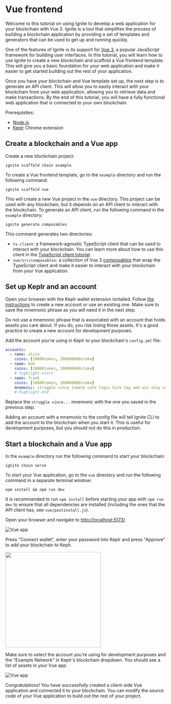 # Vue frontend

Welcome to this tutorial on using Ignite to develop a web application for your
blockchain with Vue 3. Ignite is a tool that simplifies the process of building
a blockchain application by providing a set of templates and generators that can
be used to get up and running quickly.

One of the features of Ignite is its support for [Vue 3](https://vuejs.org/), a
popular JavaScript framework for building user interfaces. In this tutorial, you
will learn how to use Ignite to create a new blockchain and scaffold a Vue
frontend template. This will give you a basic foundation for your web
application and make it easier to get started building out the rest of your
application.

Once you have your blockchain and Vue template set up, the next step is to
generate an API client. This will allow you to easily interact with your
blockchain from your web application, allowing you to retrieve data and make
transactions. By the end of this tutorial, you will have a fully functional web
application that is connected to your own blockchain.

Prerequisites:

* [Node.js](https://nodejs.org/en/)
* [Keplr](https://www.keplr.app/) Chrome extension

## Create a blockchain and a Vue app

Create a new blockchain project:

```
ignite scaffold chain example
```

To create a Vue frontend template, go to the `example` directory and run the
following command:

```
ignite scaffold vue
```

This will create a new Vue project in the `vue` directory. This project can be
used with any blockchain, but it depends on an API client to interact with the
blockchain. To generate an API client, run the following command in the
`example` directory:

```
ignite generate composables
```

This command generates two directories:

* `ts-client`: a framework-agnostic TypeScript client that can be used to
  interact with your blockchain. You can learn more about how to use this client
  in the [TypeScript client tutorial](/clients/typescript).
* `vue/src/composables`: a collection of Vue 3
  [composables](https://vuejs.org/guide/reusability/composables.html) that wrap
  the TypeScript client and make it easier to interact with your blockchain from
  your Vue application.

## Set up Keplr and an account

Open your browser with the Keplr wallet extension isntalled. Follow [the
instructions](https://keplr.crunch.help/en/getting-started/creating-a-new-keplr-account)
to create a new account or use an existing one. Make sure to save the mnemonic
phrase as you will need it in the next step.

Do not use a mnemonic phrase that is associated with an account that holds
assets you care about. If you do, you risk losing those assets. It's a good
practice to create a new account for development purposes.

Add the account you're using in Keplr to your blockchain's `config.yml` file:

```yml
accounts:
  - name: alice
    coins: [20000token, 200000000stake]
  - name: bob
    coins: [10000token, 100000000stake]
    # highlight-start
  - name: frank
    coins: [10000token, 100000000stake]
    mnemonic: struggle since inmate safe logic kite tag web win stay security wonder
    # highlight-end
```

Replace the `struggle since...` mnemonic with the one you saved in the previous
step.

Adding an account with a mnemonic to the config file will tell Ignite CLI to add
the account to the blockchain when you start it. This is useful for development
purposes, but you should not do this in production.

## Start a blockchain and a Vue app

In the `example` directory run the following command to start your blockchain:

```
ignite chain serve
```

To start your Vue application, go to the `vue` directory and run the following
command in a separate terminal window:

```
npm install && npm run dev
```

It is recommended to run `npm install` before starting your app with `npm run
dev` to ensure that all dependencies are installed (including the ones that the
API client has, see `vue/postinstall.js`).

Open your browser and navigate to
[http://localhost:5173/](http://localhost:5173/).

![Vue app](/img/vue-1.png)

Press "Connect wallet", enter your password into Keplr and press "Approve" to
add your blockchain to Keplr.

<img src="/img/vue-4.png" width="300"/>

Make sure to select the account you're using for development purposes and the
"Example Network" in Keplr's blockchain dropdown. You should see a list of
assets in your Vue app.

![Vue app](/img/vue-5.png)

Congratulations! You have successfully created a client-side Vue application and
connected it to your blockchain. You can modify the source code of your Vue
application to build out the rest of your project.